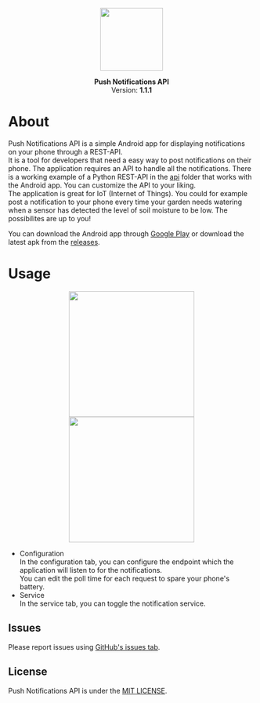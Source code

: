 <p align="center">
<img src="https://i.imgur.com/aO2e1bD.png" width=128 align="center">
</p>

<p align="center">
<b>Push Notifications API</b>
<br>
Version: <b>1.1.1</b>
</p>

# About
Push Notifications API is a simple Android app for displaying notifications on your phone through a REST-API.  
It is a tool for developers that need a easy way to post notifications on their phone. The application requires an API to handle all the notifications. There is a working example of a Python REST-API in the [api](https://github.com/viktorholk/push-notifications-api/tree/main/api) folder that works with the Android app. You can customize the API to your liking.  
The application  is great for IoT (Internet of Things). You could for example post a notification to your phone every time your garden needs watering when a sensor has detected the level of soil moisture to be low. The possibilites are up to you!  

You can download the Android app through [Google Play](https://play.google.com/store/apps/details?id=com.viktorholk.apipushnotifications) or download the latest apk from the [releases](https://github.com/viktorholk/push-notifications-api/releases).
# Usage
<p align="center">
<img src="https://i.imgur.com/bUojChY.png" width=256 align="center">
<img src="https://i.imgur.com/ApgZyKL.png" width=256 align="center">
</p>

* Configuration  
In the configuration tab, you can configure the endpoint which the application will listen to for the notifications.  
You can edit the poll time for each request to spare your phone's battery.
* Service  
In the service tab, you can toggle the notification service.

## Issues
Please report issues using [GitHub's issues tab](https://github.com/viktorholk/push-notifications-api/issues).


## License
Push Notifications API is under the [MIT LICENSE](LICENSE).

